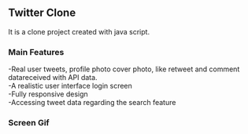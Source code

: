 
<h2>Twitter Clone</h2>

It is a clone project created with java script.

<h3>Main Features</h3>

-Real user tweets, profile photo cover photo, like retweet and comment datareceived with API data.<br>
-A realistic user interface login screen<br>
-Fully responsive design<br>
-Accessing tweet data regarding the search feature<br>

<h3>Screen Gif</h3>